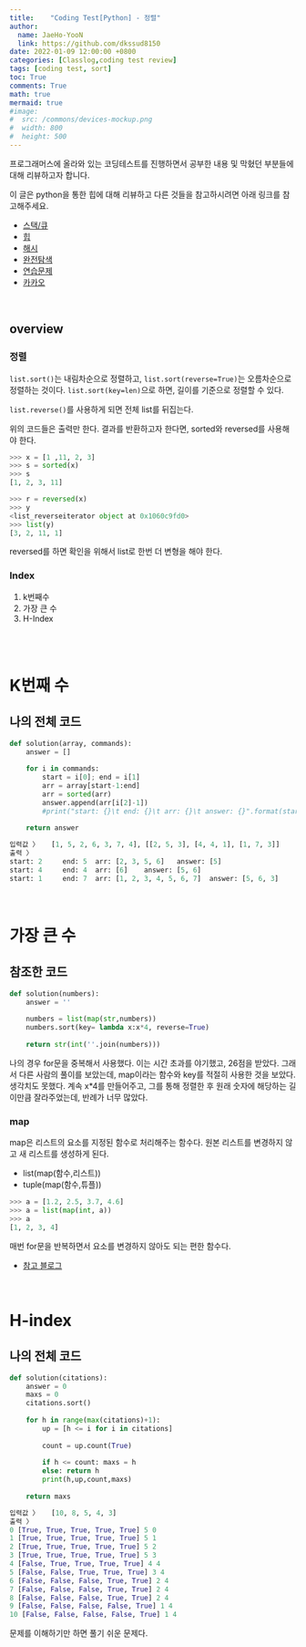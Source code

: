 ```yaml
---
title:    "Coding Test[Python] - 정렬"
author:
  name: JaeHo-YooN
  link: https://github.com/dkssud8150
date: 2022-01-09 12:00:00 +0800
categories: [Classlog,coding test review]
tags: [coding test, sort]
toc: True
comments: True
math: true
mermaid: true
#image:
#  src: /commons/devices-mockup.png
#  width: 800
#  height: 500
---
```


프로그래머스에 올라와 있는 코딩테스트를 진행하면서 공부한 내용 및 막혔던 부분들에 대해 리뷰하고자 합니다. 

이 글은 python을 통한 힙에 대해 리뷰하고 다른 것들을 참고하시려면 아래 링크를 참고해주세요.

* [스택/큐](https://dkssud8150.github.io/classlog/codingteststack.html)
* [힙](https://dkssud8150.github.io/classlog/codingtestheapq.html)
* [해시](https://dkssud8150.github.io/classlog/codingtesthash.html)
* [완전탐색](https://dkssud8150.github.io/classlog/codingtestsearch.html)
* [연습문제](https://dkssud8150.github.io/classlog/codingtestpra.html)
* [카카오](https://dkssud8150.github.io/classlog/codingtestkakao.html)

<br>

## overview

### 정렬

`list.sort()`는 내림차순으로 정렬하고, `list.sort(reverse=True)`는 오름차순으로 정렬하는 것이다. `list.sort(key=len)`으로 하면, 길이를 기준으로 정렬할 수 있다. 

`list.reverse()`를 사용하게 되면 전체 list를 뒤집는다.

위의 코드들은 출력만 한다. 결과를 반환하고자 한다면, sorted와 reversed를 사용해야 한다.

```python
>>> x = [1 ,11, 2, 3]
>>> s = sorted(x)
>>> s
[1, 2, 3, 11]

>>> r = reversed(x)
>>> y
<list_reverseiterator object at 0x1060c9fd0>
>>> list(y)
[3, 2, 11, 1]
```

reversed를 하면 확인을 위해서 list로 한번 더 변형을 해야 한다.

### Index

1. k번째수
2. 가장 큰 수
3. H-Index

<br>

<br>

# K번째 수

## 나의 전체 코드

```python
def solution(array, commands):
    answer = []
    
    for i in commands:
        start = i[0]; end = i[1]
        arr = array[start-1:end]
        arr = sorted(arr)
        answer.append(arr[i[2]-1])
        #print("start: {}\t end: {}\t arr: {}\t answer: {}".format(start,end,arr,answer))
        
    return answer
```

```python
입력값 〉	[1, 5, 2, 6, 3, 7, 4], [[2, 5, 3], [4, 4, 1], [1, 7, 3]]
출력 〉	
start: 2	 end: 5	 arr: [2, 3, 5, 6]	 answer: [5]
start: 4	 end: 4	 arr: [6]	 answer: [5, 6]
start: 1	 end: 7	 arr: [1, 2, 3, 4, 5, 6, 7]	 answer: [5, 6, 3]
```

<br>

# 가장 큰 수

## 참조한 코드

```python
def solution(numbers):
    answer = ''
    
    numbers = list(map(str,numbers))
    numbers.sort(key= lambda x:x*4, reverse=True)
    
    return str(int(''.join(numbers)))
```

나의 경우 for문을 중복해서 사용했다. 이는 시간 초과를 야기했고, 26점을 받았다. 그래서 다른 사람의 풀이를 보았는데, map이라는 함수와 key를 적절히 사용한 것을 보았다. 생각치도 못했다. 계속 x*4를 만들어주고, 그를 통해 정렬한 후 원래 숫자에 해당하는 길이만큼 잘라주었는데, 반례가 너무 많았다.

### map

map은 리스트의 요소를 지정된 함수로 처리해주는 함수다. 원본 리스트를 변경하지 않고 새 리스트를 생성하게 된다.
- list(map(함수,리스트))
- tuple(map(함수,튜플))

```python
>>> a = [1.2, 2.5, 3.7, 4.6]
>>> a = list(map(int, a))
>>> a
[1, 2, 3, 4]
```

매번 for문을 반복하면서 요소를 변경하지 않아도 되는 편한 함수다.

* [참고 블로그](https://dojang.io/mod/page/view.php?id=2286)

<br>

# H-index

## 나의 전체 코드

```python
def solution(citations):
    answer = 0
    maxs = 0
    citations.sort()
    
    for h in range(max(citations)+1):
        up = [h <= i for i in citations]
        
        count = up.count(True)
        
        if h <= count: maxs = h
        else: return h
        print(h,up,count,maxs)
        
    return maxs
```

```python
입력값 〉	[10, 8, 5, 4, 3]
출력 〉	
0 [True, True, True, True, True] 5 0
1 [True, True, True, True, True] 5 1
2 [True, True, True, True, True] 5 2
3 [True, True, True, True, True] 5 3
4 [False, True, True, True, True] 4 4
5 [False, False, True, True, True] 3 4
6 [False, False, False, True, True] 2 4
7 [False, False, False, True, True] 2 4
8 [False, False, False, True, True] 2 4
9 [False, False, False, False, True] 1 4
10 [False, False, False, False, True] 1 4
```

문제를 이해하기만 하면 풀기 쉬운 문제다.

